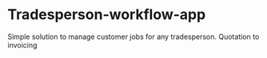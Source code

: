 # Tradesperson-workflow-app
Simple solution to manage customer jobs for any tradesperson. Quotation to invoicing
